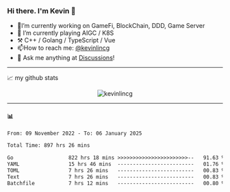 ### Hi there. I'm Kevin 👋

- 🔭I’m currently working on GameFi, BlockChain, DDD, Game Server
- 🌱 I’m currently playing AIGC / K8S
-   :hammer_and_pick: C++ / Golang / TypeScript / Vue
- 📫How to reach me: [@kevinlincg](https://twitter.com/kevinlincg) 
-   :thought_balloon: Ask me anything at [Discussions](https://github.com/kevinlincg/kevinlincg/issues/new)!

---

📈 my github stats

<p align="center"> <img src="https://github-readme-stats-ouuan.vercel.app/api?username=kevinlincg&theme=dark&show_icons=true&count_private=true" alt="kevinlincg" />

---

#### :bar_chart: 

<!--START_SECTION:waka-->

```txt
From: 09 November 2022 - To: 06 January 2025

Total Time: 897 hrs 26 mins

Go                  822 hrs 18 mins >>>>>>>>>>>>>>>>>>>>>>>--   91.63 %
YAML                15 hrs 46 mins  -------------------------   01.76 %
TOML                7 hrs 26 mins   -------------------------   00.83 %
Text                7 hrs 26 mins   -------------------------   00.83 %
Batchfile           7 hrs 12 mins   -------------------------   00.80 %
```

<!--END_SECTION:waka-->
